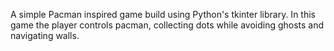A simple Pacman inspired game build using Python's tkinter library. In this game the player controls pacman, collecting dots while avoiding ghosts and navigating walls.
